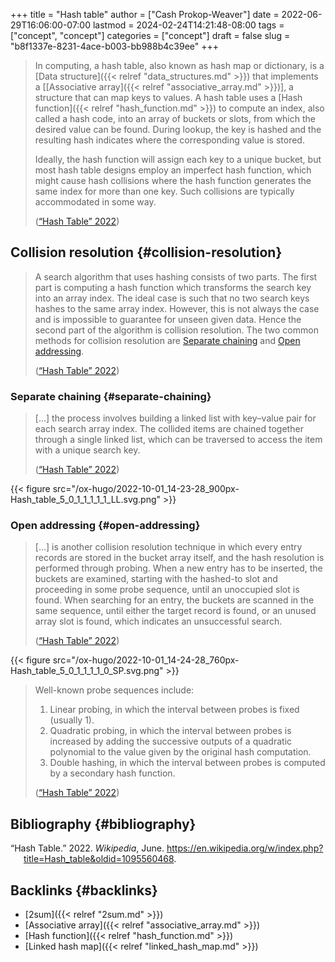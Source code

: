+++
title = "Hash table"
author = ["Cash Prokop-Weaver"]
date = 2022-06-29T16:06:00-07:00
lastmod = 2024-02-24T14:21:48-08:00
tags = ["concept", "concept"]
categories = ["concept"]
draft = false
slug = "b8f1337e-8231-4ace-b003-bb988b4c39ee"
+++

> In computing, a hash table, also known as hash map or dictionary, is a [Data structure]({{< relref "data_structures.md" >}}) that implements a [[Associative array]({{< relref "associative_array.md" >}})], a structure that can map keys to values. A hash table uses a [Hash function]({{< relref "hash_function.md" >}}) to compute an index, also called a hash code, into an array of buckets or slots, from which the desired value can be found. During lookup, the key is hashed and the resulting hash indicates where the corresponding value is stored.
>
> Ideally, the hash function will assign each key to a unique bucket, but most hash table designs employ an imperfect hash function, which might cause hash collisions where the hash function generates the same index for more than one key. Such collisions are typically accommodated in some way.
>
> (<a href="#citeproc_bib_item_1">“Hash Table” 2022</a>)


## Collision resolution {#collision-resolution}

> A search algorithm that uses hashing consists of two parts. The first part is computing a hash function which transforms the search key into an array index. The ideal case is such that no two search keys hashes to the same array index. However, this is not always the case and is impossible to guarantee for unseen given data. Hence the second part of the algorithm is collision resolution. The two common methods for collision resolution are [Separate chaining](#separate-chaining) and [Open addressing](#open-addressing).
>
> (<a href="#citeproc_bib_item_1">“Hash Table” 2022</a>)


### Separate chaining {#separate-chaining}

> [...] the process involves building a linked list with key–value pair for each search array index. The collided items are chained together through a single linked list, which can be traversed to access the item with a unique search key.
>
> (<a href="#citeproc_bib_item_1">“Hash Table” 2022</a>)

{{< figure src="/ox-hugo/2022-10-01_14-23-28_900px-Hash_table_5_0_1_1_1_1_1_LL.svg.png" >}}


### Open addressing {#open-addressing}

> [...] is another collision resolution technique in which every entry records are stored in the bucket array itself, and the hash resolution is performed through probing. When a new entry has to be inserted, the buckets are examined, starting with the hashed-to slot and proceeding in some probe sequence, until an unoccupied slot is found. When searching for an entry, the buckets are scanned in the same sequence, until either the target record is found, or an unused array slot is found, which indicates an unsuccessful search.
>
> (<a href="#citeproc_bib_item_1">“Hash Table” 2022</a>)

{{< figure src="/ox-hugo/2022-10-01_14-24-28_760px-Hash_table_5_0_1_1_1_1_0_SP.svg.png" >}}

> Well-known probe sequences include:
>
> 1.  Linear probing, in which the interval between probes is fixed (usually 1).
> 2.  Quadratic probing, in which the interval between probes is increased by adding the successive outputs of a quadratic polynomial to the value given by the original hash computation.
> 3.  Double hashing, in which the interval between probes is computed by a secondary hash function.
>
> (<a href="#citeproc_bib_item_1">“Hash Table” 2022</a>)


## Bibliography {#bibliography}

<style>.csl-entry{text-indent: -1.5em; margin-left: 1.5em;}</style><div class="csl-bib-body">
  <div class="csl-entry"><a id="citeproc_bib_item_1"></a>“Hash Table.” 2022. <i>Wikipedia</i>, June. <a href="https://en.wikipedia.org/w/index.php?title=Hash_table&oldid=1095560468">https://en.wikipedia.org/w/index.php?title=Hash_table&#38;oldid=1095560468</a>.</div>
</div>


## Backlinks {#backlinks}

-   [2sum]({{< relref "2sum.md" >}})
-   [Associative array]({{< relref "associative_array.md" >}})
-   [Hash function]({{< relref "hash_function.md" >}})
-   [Linked hash map]({{< relref "linked_hash_map.md" >}})
